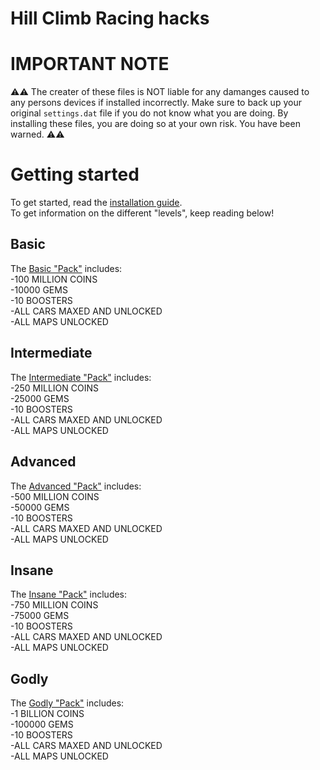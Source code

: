 # Hill Climb Racing hacks
# IMPORTANT NOTE
⚠️⚠️ The creater of these files is NOT liable for any damanges caused to any persons devices if installed incorrectly. Make sure to back up your original `settings.dat` file if you do not know what you are doing. By installing these files, you are doing so at your own risk. You have been warned. ⚠️⚠️

# Getting started
To get started, read the [installation guide](https://github.com/ex-anonymous/hcr/wiki).  
To get information on the different "levels", keep reading below!

## Basic
The [Basic "Pack"](basic/settings.dat) includes:  
  -100 MILLION COINS  
  -10000 GEMS  
  -10 BOOSTERS  
  -ALL CARS MAXED AND UNLOCKED  
  -ALL MAPS UNLOCKED  
  
## Intermediate
The [Intermediate "Pack"](intermediate/settings.dat) includes:  
  -250 MILLION COINS  
  -25000 GEMS  
  -10 BOOSTERS  
  -ALL CARS MAXED AND UNLOCKED  
  -ALL MAPS UNLOCKED  
  
## Advanced
The [Advanced "Pack"](advanced/settings.dat) includes:  
  -500 MILLION COINS  
  -50000 GEMS  
  -10 BOOSTERS  
  -ALL CARS MAXED AND UNLOCKED  
  -ALL MAPS UNLOCKED  
  
## Insane
The [Insane "Pack"](insane/settings.dat) includes:  
  -750 MILLION COINS  
  -75000 GEMS  
  -10 BOOSTERS  
  -ALL CARS MAXED AND UNLOCKED  
  -ALL MAPS UNLOCKED  
  
## Godly
The [Godly "Pack"](godly/settings.dat) includes:  
  -1 BILLION COINS  
  -100000 GEMS  
  -10 BOOSTERS  
  -ALL CARS MAXED AND UNLOCKED  
  -ALL MAPS UNLOCKED  
